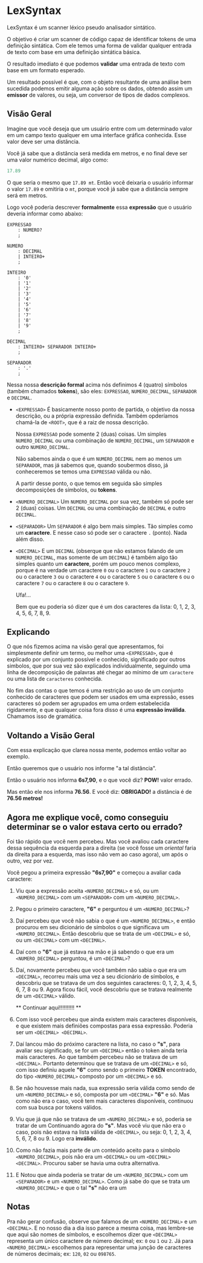 LexSyntax
=========

LexSyntax é um scanner léxico pseudo analisador sintático.

O objetivo é criar um scanner de código capaz de identificar tokens de uma definição sintática.
Com ele temos uma forma de validar qualquer entrada de texto com base em uma definição sintática
básica.

O resultado imediato é que podemos **validar** uma entrada de texto com base em um formato
esperado.

Um resultado possível é que, com o objeto resultante de uma análise bem sucedida podemos emitir
alguma ação sobre os dados, obtendo assim um **emissor** de valores, ou seja, um conversor de
tipos de dados complexos.

## Visão Geral

Imagine que você deseja que um usuário entre com um determinado valor em um campo texto qualquer
em uma interface gráfica conhecida. Esse valor deve ser uma distância.

Você já sabe que a distância será medida em metros, e no final deve ser uma valor numérico
decimal, algo como:

```js
17.89
```

O que seria o mesmo que `17.89 mt`. Então você deixaria o usuário informar o valor `17.89` e
omitiria o `mt`, porque você já sabe que a distância sempre será em metros.

Logo você poderia descrever **formalmente** essa **expressão** que o usuário deveria informar
como abaixo:

```antlr
EXPRESSAO
    : NUMERO?
    ;

NUMERO
    : DECIMAL
    | INTEIRO+
    ;

INTEIRO
    : '0'
    | '1'
    | '2'
    | '3'
    | '4'
    | '5'
    | '6'
    | '7'
    | '8'
    | '9'
    ;

DECIMAL
    : INTEIRO+ SEPARADOR INTEIRO+
    ;

SEPARADOR
    : '.'
    ;    
```

Nessa nossa **descrição formal** acima nós definimos 4 (quatro) símbolos (também chamados **tokens**),
são eles: `EXPRESSAO`, `NUMERO_DECIMAL`, `SEPARADOR` e `DECIMAL`.

* `<EXPRESSAO>`
  É basicamente nosso ponto de partida, o objetivo da nossa descrição, ou a própria expressão definida.
  Também opderíamos chamá-la de `<ROOT>`, que é a raiz de nossa descrição.
  
  Nossa `EXPRESSAO` pode somente 2 (duas) coisas. Um simples `NUMERO_DECIMAL` ou uma combinação
  de `NUMERO_DECIMAL`, um `SEPARADOR` e outro `NUMERO_DECIMAL`.
  
  Não sabemos ainda o que é um `NUMERO_DECIMAL` nem ao menos um `SEPARADOR`, mas já sabemos que,
  quando soubermos disso, já conheceremos se temos uma `EXPRESSAO` válida ou não.
  
  A partir desse ponto, o que temos em seguida são simples decomposições de símbolos, ou **tokens**.

* `<NUMERO_DECIMAL>`
  Um `NUMERO_DECIMAL` por sua vez, também só pode ser 2 (duas) coisas. Um `DECIMAL` ou uma
  combinação de `DECIMAL` e outro `DECIMAL`.

* `<SEPARADOR>`
  Um `SEPARADOR` é algo bem mais simples. Tão simples como um **caractere**. E nesse caso só pode
  ser o caractere `.` (ponto). Nada além disso.
  
* `<DECIMAL>`
  E um `DECIMAL` (obserque que não estamos falando de um `NUMERO_DECIMAL`, mas somente de um `DECIMAL`)
  é também algo tão simples quanto um **caractere**, porém um pouco menos complexo, porque é na
  verdade um caractere `0` ou o caractere `1` ou o caractere `2` ou o caractere `3` ou o caractere `4`
  ou o caractere `5` ou o caractere `6` ou o caractere `7` ou o caractere `8` ou o caractere `9`.
  
  Ufa!...
  
  Bem que eu poderia só dizer que é um dos caracteres da lista: 0, 1, 2, 3, 4, 5, 6, 7, 8, 9.

## Explicando

O que nós fizemos acima na visão geral que apresentamos, foi simplesmente definir um termo, ou melhor
uma `<EXPRESSAO>`, que é explicado por um conjunto possível e conhecido, significado por outros
simbolos, que por sua vez são explicados individualmente, seguindo uma linha de decomposição de
palavras até chegar ao mínimo de um `caractere` ou uma lista de `caracteres` conhecida.

No fim das contas o que temos é uma restrição ao uso de um conjunto conhecido de caracteres que podem
ser usados em uma expressão, esses caracteres só podem ser agrupados em uma ordem estabelecida
rigidamente, e que qualquer coisa fora disso é uma **expressão inválida**.
Chamamos isso de gramática.

## Voltando a Visão Geral

Com essa explicação que clarea nossa mente, podemos então voltar ao exemplo.

Então queremos que o usuário nos informe "a tal distância".

Então o usuário nos informa **6s7,90**, e o que você diz? **POW!** valor errado.

Mas então ele nos informa **76.56**. E você diz: **OBRIGADO!** a distância é de **76.56 metros!**

## Agora me explique você, como conseguiu determinar se o valor estava certo ou errado?

Foi tão rápido que você nem percebeu. Mas você avaliou cada caractere dessa sequência da esquerda
para a direita (se você fosse um _oriental_ faria da direita para a esquerda, mas isso não vem
ao caso agora), um após o outro, vez por vez.

Você pegou a primeira expressão **"6s7,90"** e começou a avaliar cada caractere:

1. Viu que a expressão aceita `<NUMERO_DECIMAL>` e só, ou um `<NUMERO_DECIMAL>` com um `<SEPARADOR>`
   com um `<NUMERO_DECIMAL>`.
2. Pegou o primeiro caractere, **"6"** e perguntou é um `<NUMERO_DECIMAL>`?
3. Daí percebeu que você não sabia o que é um `<NUMERO_DECIMAL>`, e então procurou em seu dicionário
   de símbolos o que significava um `<NUMERO_DECIMAL>`. Então descobriu que se trata de um `<DECIMAL>`
   e só, ou um `<DECIMAL>` com um `<DECIMAL>`.
4. Daí com o **"6"** que já estava na mão e já sabendo o que era um `<NUMERO_DECIMAL>` perguntou,
   é um `<DECIMAL>`?
5. Daí, novamente percebeu que você também não sabia o que era um `<DECIMAL>`, recorreu mais uma vez
   a seu dicionário de símbolos, e descobriu que se tratava de um dos seguintes caracteres: 0, 1, 2,
   3, 4, 5, 6, 7, 8 ou 9. Agora ficou fácil, você descobriu que se tratava realmente de um `<DECIMAL>`
   válido.
   
   ** Continuar aqui!!!!!!!!!! **
   
6. Com isso você percebeu que ainda existem mais caracteres disponíveis, e que existem mais definiões
   compostas para essa expressão. Poderia ser um `<DECIMAL> <DECIMAL>`.
7. Daí lancou mão do próximo caractere na lista, no caso o **"s"**, para avaliar seu significado, se
   for um `<DECIMAL>` então o token ainda teria mais caracteres. Ao que também percebeu não se tratava
   de um `<DECIMAL>`. Portanto determinou que se tratava de um `<DECIMAL>` e só, com isso definiu
   aquele **"6"** como sendo o primeiro **TOKEN** encontrado, do tipo `<NUMERO_DECIMAL>` composto
   por um `<DECIMAL>` e só.
8. Se não houvesse mais nada, sua expressão seria válida como sendo de um `<NUMERO_DECIMAL>` e só,
   composta por um `<DECIMAL>` **"6"** e só. Mas como não era o caso, você tem mais caracteres
   disponíveis, continuou com sua busca por tokens válidos.
9. Viu que já que não se tratava de um `<NUMERO_DECIMAL>` e só, poderia se tratar de um Continuando agora do **"s"**. Mas você viu que
   não era o caso, pois não estava na lista válida de `<DECIMAL>`, ou seja: 0, 1, 2, 3, 4, 5, 6, 7,
   8 ou 9. Logo era **inválido**.
8. Como não fazia mais parte de um conteúdo aceito para o símbolo `<NUMERO_DECIMAL>`, pois não era
   um `<DECIMAL>` ou um `<DECIMAL>` `<DECIMAL>`. Procurou saber se havia uma outra alternativa.
9. E Notou que ainda poderia se tratar de um `<NUMERO_DECIMAL>` com um `<SEPARADOR>` e um
   `<NUMERO_DECIMAL>`. Como já sabe do que se trata um `<NUMERO_DECIMAL>` e que o tal **"s"** não
   era um

## Notas

Pra não gerar confusão, observe que falamos de um `<NUMERO_DECIMAL>` e um `<DECIMAL>`. E no nosso dia
a dia isso parece a mesma coisa, mas lembre-se que aqui são nomes de símbolos, e escolhemos dizer que
`<DECIMAL>` representa um único caractere de número decimal; ex: `0` ou `1` ou `2`. Já para
`<NUMERO_DECIMAL>` escolhemos para representar uma junção de caracteres de números decimais;
ex: `120`, `02` ou `098765`.
  
